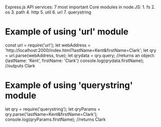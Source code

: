 Express.js API services:
7 most important Core modules in node.JS: 1. fs 2. os 3. path 4. http 5. util 6. url 7. querystring

# Example of using 'url' module

const url = require('url');
let webAddress = 'http://localhost:2000/index.html?lastName=Kent&firstName=Clark';
let qry = url.parse(webAddress, true);
let qrydata = qry.query; //returns an object: {lastName: 'Kent', firstName: 'Clark'}
console.log(qrydata.firstName); //outputs Clark

# Example of using 'querystring' module

let qry = require('querystring');
let qryParams = qry.parse('lastName=Kent&firstName=Clark');
console.log(qryParams.firstName); //returns Clark
